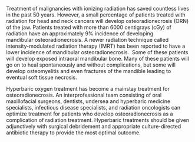 Treatment of malignancies with ionizing radiation has saved countless lives in the past 50 years. However, a small percentage of patients treated with radiation for head and neck cancers will develop osteoradionecrosis (ORN) of the jaw. Patients treated with more than 6000 centigrays (cGy) of radiation have an approximately 9% incidence of developing mandibular osteoradionecrosis. A newer radiation technique called intensity-modulated radiation therapy (IMRT) has been reported to have a lower incidence of mandibular osteoradionecrosis.  Some of these patients will develop exposed intraoral mandibular bone. Many of these patients will go on to heal spontaneously and without complications, but some will develop osteomyelitis and even fractures of the mandible leading to eventual soft tissue necrosis.

Hyperbaric oxygen treatment has become a mainstay treatment for osteoradionecrosis. An interprofessional team consisting of oral maxillofacial surgeons, dentists, undersea and hyperbaric medicine specialists, infectious disease specialists, and radiation oncologists can optimize treatment for patients who develop osteoradionecrosis as a complication of radiation treatment. Hyperbaric treatments should be given adjunctively with surgical debridement and appropriate culture-directed antibiotic therapy to provide the most optimal outcome.